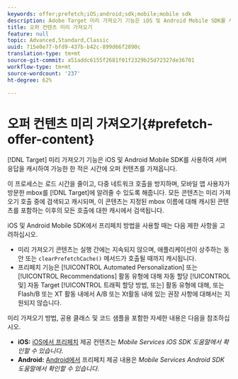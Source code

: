 ```yaml
---
keywords: offer;prefetch;iOS;android;sdk;mobile;mobile sdk
description: Adobe Target 미리 가져오기 기능은 iOS 및 Android Mobile SDK를 사용하여 서버 응답을 캐시하여 가능한 한 적은 시간에 오퍼 컨텐츠를 가져옵니다.
title: 오퍼 컨텐츠 미리 가져오기
feature: null
topic: Advanced,Standard,Classic
uuid: 715e0e77-bfd9-437b-b42c-899d66f2890c
translation-type: tm+mt
source-git-commit: a51addc6155f2681f01f2329b25d72327de36701
workflow-type: tm+mt
source-wordcount: '237'
ht-degree: 62%

---
```



# 오퍼 컨텐츠 미리 가져오기{#prefetch-offer-content}

[!DNL Target] 미리 가져오기 기능은 iOS 및 Android Mobile SDK를 사용하여 서버 응답을 캐시하여 가능한 한 적은 시간에 오퍼 컨텐츠를 가져옵니다.

이 프로세스는 로드 시간을 줄이고, 다중 네트워크 호출을 방지하며, 모바일 앱 사용자가 방문한 mbox를 [!DNL Target]에 알려줄 수 있도록 해줍니다. 모든 콘텐츠는 미리 가져오기 호출 중에 검색되고 캐시되며, 이 콘텐츠는 지정된 mbox 이름에 대해 캐시된 콘텐츠를 포함하는 이후의 모든 호출에 대한 캐시에서 검색됩니다.

iOS 및 Android Mobile SDK에서 프리페치 방법을 사용할 때는 다음 제한 사항을 고려하십시오.

* 미리 가져오기 콘텐츠는 실행 간에는 지속되지 않으며, 애플리케이션이 상주하는 동안 또는 `clearPrefetchCache()` 메서드가 호출될 때까지 캐시됩니다.
* 프리페치 기능은 [!UICONTROL Automated Personalization] 또는 [!UICONTROL Recommendations] 활동 유형에 대해 자동 할당 [!UICONTROL 및] 자동 Target [!UICONTROL 트래픽 할당 방법, 또는] [](/help/c-recommendations/recommendations-as-an-offer.md)활동 유형에 대해, 또는 Flash/B 또는 XT 활동 내에서 A/B 또는 Xt활동 내에 있는 권장 사항에 대해서는 지원되지 않습니다.

미리 가져오기 방법, 공용 클래스 및 코드 샘플을 포함한 자세한 내용은 다음을 참조하십시오.

* **iOS:** [iOS에서 프리페치](https://docs.adobe.com/content/help/en/mobile-services/ios/target-ios/c-mob-target-prefetch-ios.html) 제공 컨텐츠는 *Mobile Services iOS SDK 도움말에서 확인할 수 있습니다*.
* **Android:** [Android에서](https://docs.adobe.com/content/help/en/mobile-services/android/target-android/c-mob-target-prefetch-android.html) 프리페치 제공 내용은 *Mobile Services Android SDK 도움말에서 확인할 수 있습니다*.
